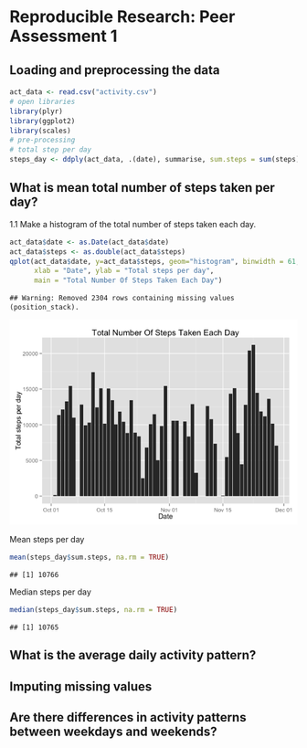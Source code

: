 # Reproducible Research: Peer Assessment 1


## Loading and preprocessing the data

```r
act_data <- read.csv("activity.csv")
# open libraries
library(plyr)
library(ggplot2)
library(scales)
# pre-processing
# total step per day
steps_day <- ddply(act_data, .(date), summarise, sum.steps = sum(steps), na.rm = TRUE)
```


## What is mean total number of steps taken per day?
1.1 Make a histogram of the total number of steps taken each day.


```r
act_data$date <- as.Date(act_data$date)
act_data$steps <- as.double(act_data$steps)
qplot(act_data$date, y=act_data$steps, geom="histogram", binwidth = 61, stat="identity",
      xlab = "Date", ylab = "Total steps per day", 
      main = "Total Number Of Steps Taken Each Day")
```

```
## Warning: Removed 2304 rows containing missing values (position_stack).
```

![plot of chunk unnamed-chunk-2](./PA1_template_files/figure-html/unnamed-chunk-2.png) 

Mean steps per day

```r
mean(steps_day$sum.steps, na.rm = TRUE)
```

```
## [1] 10766
```

Median steps per day

```r
median(steps_day$sum.steps, na.rm = TRUE)
```

```
## [1] 10765
```

## What is the average daily activity pattern?



## Imputing missing values



## Are there differences in activity patterns between weekdays and weekends?
